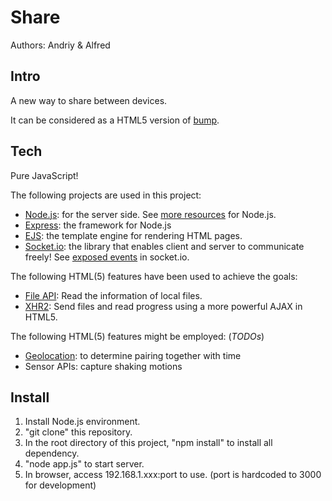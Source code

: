 Share
======

Authors: Andriy & Alfred


## Intro

A new way to share between devices.

It can be considered as a HTML5 version of [bump][bump].

[bump]: https://bu.mp/

## Tech

Pure JavaScript!

The following projects are used in this project:

* [Node.js][nodejs]: for the server side. See [more resources][nodejs resources] for Node.js.
* [Express][express]: the framework for Node.js
* [EJS][ejs]: the template engine for rendering HTML pages.
* [Socket.io][socket.io]: the library that enables client and server to communicate freely! See [exposed events][socket.io events] in socket.io.


The following HTML(5) features have been used to achieve the goals:

* [File API][file]: Read the information of local files.
* [XHR2][xhr2]: Send files and read progress using a more powerful AJAX in HTML5.


The following HTML(5) features might be employed: (*TODOs*)
* [Geolocation][geo]: to determine pairing together with time
* Sensor APIs: capture shaking motions


[nodejs]: http://nodejs.org
[nodejs resources]: http://www.nodecloud.org/ 
[express]: http://expressjs.com/
[ejs]: http://embeddedjs.com/
[socket.io]: http://socket.io/
[socket.io events]: https://github.com/LearnBoost/socket.io/wiki/Exposed-events

[file]: http://www.html5rocks.com/en/tutorials/file/dndfiles/
[xhr2]: http://www.html5rocks.com/en/tutorials/file/xhr2/

[geo]: http://www.w3.org/TR/2012/PR-geolocation-API-20120510/


## Install

1. Install Node.js environment.
2. "git clone" this repository.
3. In the root directory of this project, "npm install" to install all dependency.
4. "node app.js" to start server.
5. In browser, access 192.168.1.xxx:port to use. (port is hardcoded to 3000 for development)

